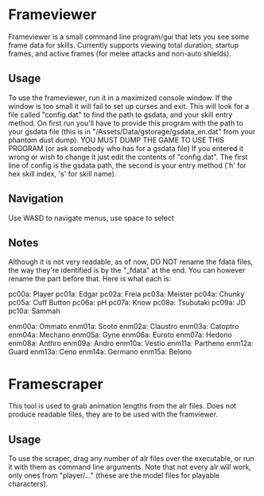 Frameviewer
==========

Frameviewer is a small command line program/gui that lets you see some frame 
data for skills. Currently supports viewing total duration, startup frames, 
and active frames (for melee attacks and non-auto shields).

Usage
----------

To use the frameviewer, run it in a maximized console window. If the window is 
too small it will fail to set up curses and exit. This will look for a file called 
"config.dat" to find the path to gsdata, and your skill entry method. On first run 
you'll have to provide this program with the path to your gsdata file 
(this is in "/Assets/Data/gstorage/gsdata_en.dat" from your phantom dust dump).
    YOU MUST DUMP THE GAME TO USE THIS PROGRAM
    (or ask somebody who has for a gsdata file)
If you entered it wrong or wish to change it just edit the contents of "config.dat". 
The first line of config is the gsdata path, the second is your entry method ('h' for
hex skill index, 's' for skill name).

Navigation
-----------

Use WASD to navigate menus, use space to select

Notes
----------

Although it is not very readable, as of now, DO NOT rename the fdata files, the way they're 
identified is by the "_fdata" at the end. You can however rename the part before that.
Here is what each is:

pc00a: Player
pc01a: Edgar
pc02a: Freia
pc03a: Meister
pc04a: Chunky
pc05a: Cuff Button
pc06a: pH
pc07a: Know
pc08a: Tsubutaki
pc09a: JD
pc10a: Sammah

enm00a: Ommato
enm01a: Scoto
enm02a: Claustro
enm03a: Catoptro
enm04a: Mechano
enm05a: Gyne
enm06a: Euroto
enm07a: Hedono
enm08a: Anthro
enm09a: Andro
enm10a: Vestio
enm11a: Partheno
enm12a: Guard
enm13a: Ceno
enm14a: Germano
enm15a: Belono

Framescraper
=============

This tool is used to grab animation lengths from the alr files. Does not produce
readable files, they are to be used with the framviewer.

Usage
-------------

To use the scraper, drag any number of alr files over the executable, or run it with 
them as command line arguments. Note that not every alr will work, only ones from "player/..."
(these are the model files for playable characters).